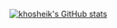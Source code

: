 [![khosheik's GitHub stats](https://github-readme-stats.vercel.app/api?username=khosheik&theme=radical&show_icons=true)](https://github.com/khosheik/github-readme-stats)
